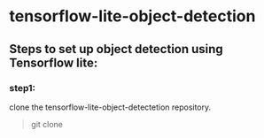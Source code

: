 # tensorflow-lite-object-detection

## Steps to set up object detection using Tensorflow lite:

### step1: 
clone the tensorflow-lite-object-detectetion repository.
> git clone 
